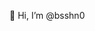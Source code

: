 👋 Hi, I’m @bsshn0

<!---
bsshn0/bsshn0 is a ✨ special ✨ repository because its `README.md` (this file) appears on your GitHub profile.
You can click the Preview link to take a look at your changes.
--->
